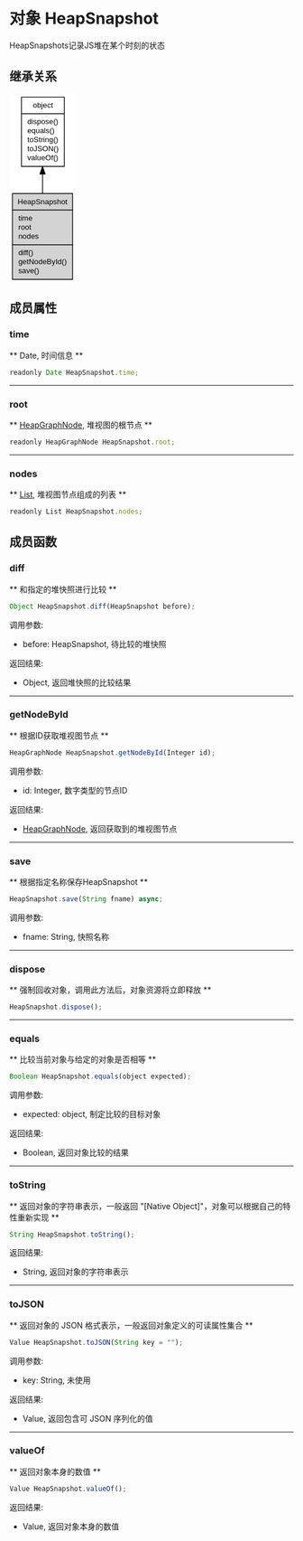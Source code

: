 # 对象 HeapSnapshot
HeapSnapshots记录JS堆在某个时刻的状态

## 继承关系
<div class="inherits"><svg width="88pt" height="250pt" viewBox="0.00 0.00 88.00 250.00" xmlns="http://www.w3.org/2000/svg" xmlns:xlink="http://www.w3.org/1999/xlink">
<g id="graph0" class="graph" transform="scale(1 1) rotate(0) translate(4 246)">
<title>%0</title>
<polygon fill="#ffffff" stroke="transparent" points="-4,4 -4,-246 84,-246 84,4 -4,4"/>
<!-- object -->
<g id="node1" class="node">
<title>object</title>
<g id="a_node1"><a xlink:href="object.md" xlink:title="object">
<polygon fill="#ffffff" stroke="transparent" points="11.5,-150 11.5,-242 68.5,-242 68.5,-150 11.5,-150"/>
<polygon fill="none" stroke="#000000" points="12,-220 12,-242 69,-242 69,-220 12,-220"/>
<text text-anchor="start" x="27.1625" y="-228" font-family="Helvetica,sans-Serif" font-size="10.00" fill="#000000">object</text>
<polygon fill="none" stroke="#000000" points="12,-150 12,-220 69,-220 69,-150 12,-150"/>
<text text-anchor="start" x="17" y="-206" font-family="Helvetica,sans-Serif" font-size="10.00" fill="#000000"> dispose()</text>
<text text-anchor="start" x="17" y="-194" font-family="Helvetica,sans-Serif" font-size="10.00" fill="#000000"> equals()</text>
<text text-anchor="start" x="17" y="-182" font-family="Helvetica,sans-Serif" font-size="10.00" fill="#000000"> toString()</text>
<text text-anchor="start" x="17" y="-170" font-family="Helvetica,sans-Serif" font-size="10.00" fill="#000000"> toJSON()</text>
<text text-anchor="start" x="17" y="-158" font-family="Helvetica,sans-Serif" font-size="10.00" fill="#000000"> valueOf()</text>
</a>
</g>
</g>
<!-- HeapSnapshot -->
<g id="node2" class="node">
<title>HeapSnapshot</title>
<g id="a_node2"><a xlink:title="HeapSnapshot">
<polygon fill="#d3d3d3" stroke="transparent" points="0,0 0,-114 80,-114 80,0 0,0"/>
<polygon fill="none" stroke="#000000" points="0,-92 0,-114 80,-114 80,-92 0,-92"/>
<text text-anchor="start" x="6.9305" y="-100" font-family="Helvetica,sans-Serif" font-size="10.00" fill="#000000">HeapSnapshot</text>
<polygon fill="none" stroke="#000000" points="0,-46 0,-92 80,-92 80,-46 0,-46"/>
<text text-anchor="start" x="5" y="-78" font-family="Helvetica,sans-Serif" font-size="10.00" fill="#000000"> time</text>
<text text-anchor="start" x="5" y="-66" font-family="Helvetica,sans-Serif" font-size="10.00" fill="#000000"> root</text>
<text text-anchor="start" x="5" y="-54" font-family="Helvetica,sans-Serif" font-size="10.00" fill="#000000"> nodes</text>
<polygon fill="none" stroke="#000000" points="0,0 0,-46 80,-46 80,0 0,0"/>
<text text-anchor="start" x="5" y="-32" font-family="Helvetica,sans-Serif" font-size="10.00" fill="#000000"> diff()</text>
<text text-anchor="start" x="5" y="-20" font-family="Helvetica,sans-Serif" font-size="10.00" fill="#000000"> getNodeById()</text>
<text text-anchor="start" x="5" y="-8" font-family="Helvetica,sans-Serif" font-size="10.00" fill="#000000"> save()</text>
</a>
</g>
</g>
<!-- object&#45;&gt;HeapSnapshot -->
<g id="edge1" class="edge">
<title>object-&gt;HeapSnapshot</title>
<path fill="none" stroke="#000000" d="M40,-139.6526C40,-131.2672 40,-122.6167 40,-114.2136"/>
<polygon fill="#000000" stroke="#000000" points="36.5001,-139.715 40,-149.715 43.5001,-139.715 36.5001,-139.715"/>
</g>
</g>
</svg></div>

## 成员属性
        
### time
** Date, 时间信息 **
```JavaScript
readonly Date HeapSnapshot.time;
```

--------------------------
### root
** [HeapGraphNode](HeapGraphNode.md), 堆视图的根节点 **
```JavaScript
readonly HeapGraphNode HeapSnapshot.root;
```

--------------------------
### nodes
** [List](List.md), 堆视图节点组成的列表 **
```JavaScript
readonly List HeapSnapshot.nodes;
```

## 成员函数
        
### diff
** 和指定的堆快照进行比较 **
```JavaScript
Object HeapSnapshot.diff(HeapSnapshot before);
```

调用参数:
* before: HeapSnapshot, 待比较的堆快照

返回结果:
* Object, 返回堆快照的比较结果

--------------------------
### getNodeById
** 根据ID获取堆视图节点 **
```JavaScript
HeapGraphNode HeapSnapshot.getNodeById(Integer id);
```

调用参数:
* id: Integer, 数字类型的节点ID

返回结果:
* [HeapGraphNode](HeapGraphNode.md), 返回获取到的堆视图节点

--------------------------
### save
** 根据指定名称保存HeapSnapshot **
```JavaScript
HeapSnapshot.save(String fname) async;
```

调用参数:
* fname: String, 快照名称

--------------------------
### dispose
** 强制回收对象，调用此方法后，对象资源将立即释放 **
```JavaScript
HeapSnapshot.dispose();
```

--------------------------
### equals
** 比较当前对象与给定的对象是否相等 **
```JavaScript
Boolean HeapSnapshot.equals(object expected);
```

调用参数:
* expected: object, 制定比较的目标对象

返回结果:
* Boolean, 返回对象比较的结果

--------------------------
### toString
** 返回对象的字符串表示，一般返回 "[Native Object]"，对象可以根据自己的特性重新实现 **
```JavaScript
String HeapSnapshot.toString();
```

返回结果:
* String, 返回对象的字符串表示

--------------------------
### toJSON
** 返回对象的 JSON 格式表示，一般返回对象定义的可读属性集合 **
```JavaScript
Value HeapSnapshot.toJSON(String key = "");
```

调用参数:
* key: String, 未使用

返回结果:
* Value, 返回包含可 JSON 序列化的值

--------------------------
### valueOf
** 返回对象本身的数值 **
```JavaScript
Value HeapSnapshot.valueOf();
```

返回结果:
* Value, 返回对象本身的数值

